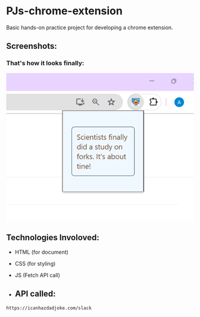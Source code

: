 # PJs-chrome-extension
Basic hands-on practice project for developing a chrome extension. 

## Screenshots:
### That's how it looks finally:
![Final Preview](https://github.com/AyushiGupta160604/PJs-chrome-extension/blob/main/preview.png)

## Technologies Involoved:
- HTML (for document)
- CSS (for styling)
- JS (Fetch API call)

- ## API called:
 ```
 https://icanhazdadjoke.com/slack
